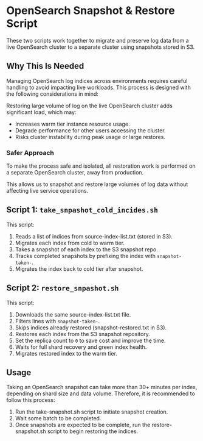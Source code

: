 # OpenSearch Snapshot & Restore Script

These two scripts work together to migrate and preserve log data from a live OpenSearch cluster to a separate cluster using snapshots stored in S3.

## Why This Is Needed

Managing OpenSearch log indices across environments requires careful handling to avoid impacting live workloads. This process is designed with the following considerations in mind:

Restoring large volume of log on the live OpenSearch cluster adds significant load, which may:

- Increases warm tier instance resource usage.
- Degrade performance for other users accessing the cluster.
- Risks cluster instability during peak usage or large restores.

### Safer Approach

To make the process safe and isolated, all restoration work is performed on a separate OpenSearch cluster, away from production.

This allows us to snapshot and restore large volumes of log data without affecting live service operations.

## Script 1: `take_snpashot_cold_incides.sh`

This script:

1. Reads a list of indices from source-index-list.txt (stored in S3).
2. Migrates each index from cold to warm tier.
3. Takes a snapshot of each index to the S3 snapshot repo.
4. Tracks completed snapshots by prefixing the index with `snapshot-taken-`.
5. Migrates the index back to cold tier after snapshot.

## Script 2: `restore_snpashot.sh`

This script:

1. Downloads the same source-index-list.txt file.
2. Filters lines with `snapshot-taken-`.
3. Skips indices already restored (snapshot-restored.txt in S3).
4. Restores each index from the S3 snapshot repository.
5. Set the replica count to `0` to save cost and improve the time.
6. Waits for full shard recovery and green index health.
7. Migrates restored index to the warm tier.

## Usage

Taking an OpenSearch snapshot can take more than 30+ minutes per index, depending on shard size and data volume. Therefore, it is recommended to follow this process:

1. Run the take-snapshot.sh script to initiate snapshot creation.
2. Wait some batch to be completed.
3. Once snapshots are expected to be complete, run the restore-snapshot.sh script to begin restoring the indices.
